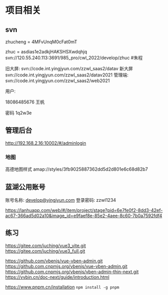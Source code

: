 # 项目相关

## svn

zhucheng = 4MFvUnqM0cFat0mT

zhuc = asdias1e2adkjHAKSHSXwdqhjq
svn://120.55.240.113:3691/985_pro/cwl_2022/develop/zhuc      #朱程

旧大屏:
svn://code.int.yingjyun.com/zzwl_saas2/datav
新大屏
svn://code.int.yingjyun.com/zzwl_saas2/datav2021
管理端:
svn://code.int.yingjyun.com/zzwl_saas2/web2021

用户:

  <!-- 18086485677 孝心家推广商
  18086485678 孝心家服务商 -->

18086485676 王帆

  <!-- 15911111113 李伟
  18062327203 王景
  超管  18086485676  管理员  13333333333 -->

密码
1q2w3e

## 管理后台

<http://192.168.2.16:10002/#/adminlogin>

### 地图

高德地图样式 amap://styles/3fb9025887362dd5d2d801e6c68d82b7

## 蓝湖公用账号

账号名称: <develop@yingjyun.com>
登录密码: zzwl1234

<https://lanhuapp.com/web/#/item/project/stage?pid=6e7fe0f2-8dd3-42ef-ac67-366ad5d02a10&image_id=e9faef8e-85e2-4aee-8c60-7b0a7592fdf4>

## 练习

<https://gitee.com/juching/vue3_vite.git>
<https://gitee.com/juching/vue3_full.git>

<https://github.com/vbenjs/vue-vben-admin.git>
<https://github.com.cnpmjs.org/vbenjs/vue-vben-admin.git>
<https://github.com.cnpmjs.org/vbenjs/vben-admin-thin-next.git>
<https://vvbin.cn/doc-next/guide/introduction.html>

<https://www.pnpm.cn/installation>
`npm install -g pnpm`
